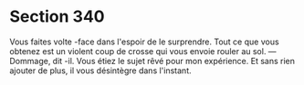 # Section 340

Vous faites volte -face dans l'espoir de le surprendre. Tout ce que
vous obtenez est un violent coup de crosse qui vous envoie rouler
au sol. — Dommage, dit -il. Vous étiez le sujet rêvé pour mon
expérience.
Et sans rien ajouter de plus, il vous désintègre dans l'instant.